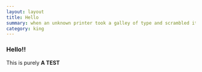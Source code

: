 ```yaml
---
layout: layout
title: Hello 
summary: when an unknown printer took a galley of type and scrambled it to make a type specimen book
category: king
---
```



### Hello!!

This is purely **A TEST**